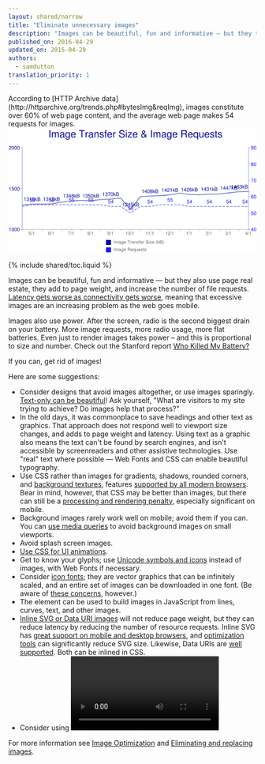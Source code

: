 ```yaml
---
layout: shared/narrow
title: "Eliminate unnecessary images"
description: "Images can be beautiful, fun and informative — but they take up page real estate, add to page weight, increase the number of file requests — and use battery power. This article describes a range of techniques for eliminating unnecessary images."
published_on: 2016-04-29
updated_on: 2015-04-29
authors:
  - samdutton
translation_priority: 1
---
```


<p class="intro">
According to [HTTP Archive data](http://httparchive.org/trends.php#bytesImg&reqImg), images constitute over 60% of web page content, and the average web page makes 54 requests for images.
<img src="images/http-archive-images.png" alt="HTTP Archive showing increasing number of image transfer sizes and image requests" />
</p>

{% include shared/toc.liquid %}

Images can be beautiful, fun and informative — but they also use page real estate, they add to page weight, and increase the number of file requests. [Latency gets worse as connectivity gets worse](https://www.igvita.com/2012/07/19/latency-the-new-web-performance-bottleneck/), meaning that excessive images are an increasing problem as the web goes mobile.

Images also use power. After the screen, radio is the second biggest drain on your battery. More image requests, more radio usage, more flat batteries. Even just to render images takes power – and this is proportional to size and number. Check out the Stanford report [Who Killed My Battery?](http://cdn.oreillystatic.com/en/assets/1/event/79/Who%20Killed%20My%20Battery_%20Analyzing%20Mobile%20Browser%20Energy%20Consumption%20Presentation.pdf)

If you can, get rid of images!

Here are some suggestions:

+  Consider designs that avoid images altogether, or use images sparingly. [Text-only can be beautiful](https://onepagelove.com/tag/text-only)! Ask yourself, "What are visitors to my site trying to achieve? Do images help that process?"
+  In the old days, it was commonplace to save headings and other text as graphics. That approach does not respond well to viewport size changes, and adds to page weight and latency. Using text as a graphic also means the text can't be found by search engines, and isn't accessible by screenreaders and other assistive technologies. Use "real" text where possible — Web Fonts and CSS can enable beautiful typography.
+  Use CSS rather than images for gradients, shadows, rounded corners, and [background textures](http://lea.verou.me/css3patterns/), features [supported by all modern browsers](http://caniuse.com/#search=shadows). Bear in mind, however, that CSS may be better than images, but there can still be a [processing and rendering penalty](http://www.smashingmagazine.com/2013/04/03/build-fast-loading-mobile-website/), especially significant on mobile.
+  Background images rarely work well on mobile; avoid them if you can. You can [use media queries](http://udacity.github.io/responsive-images/examples/2-06/backgroundImageConditional/) to avoid background images on small viewports.
+  Avoid splash screen images.
+  [Use CSS for UI animations](https://developers.google.com/web/fundamentals/design-and-ui/animations/?hl=en).
+  Get to know your glyphs; use [Unicode symbols and icons](https://en.wikipedia.org/wiki/List_of_Unicode_characters) instead of images, with Web Fonts if necessary.
+  Consider [icon fonts](http://weloveiconfonts.com/#zocial); they are vector graphics that can be infinitely scaled, and an entire set of images can be downloaded in one font. (Be aware of [these concerns](https://sarasoueidan.com/blog/icon-fonts-to-svg/), however.)
+  The <canvas> element can be used to build images in JavaScript from lines, curves, text, and other images.
+  [Inline SVG or Data URI images](http://udacity.github.io/responsive-images/examples/2-11/svgDataUri/) will not reduce page weight, but they can reduce latency by reducing the number of resource requests. Inline SVG has [great support on mobile and desktop browsers](http://caniuse.com/#feat=svg-html5), and [optimization tools](http://petercollingridge.appspot.com/svg-optimiser) can significantly reduce SVG size. Likewise, Data URIs are [well supported](http://caniuse.com/datauri). Both can be inlined in CSS.
+  Consider using <video> instead of animated GIFs. [The video element is supported by all browsers on mobile](http://caniuse.com/video) (apart from Opera Mini).

For more information see [Image Optimization](https://developers.google.com/web/fundamentals/performance/optimizing-content-efficiency/image-optimization?hl=en) and [Eliminating and replacing images](https://developers.google.com/web/fundamentals/performance/optimizing-content-efficiency/image-optimization?hl=en#eliminating-and-replacing-images).
